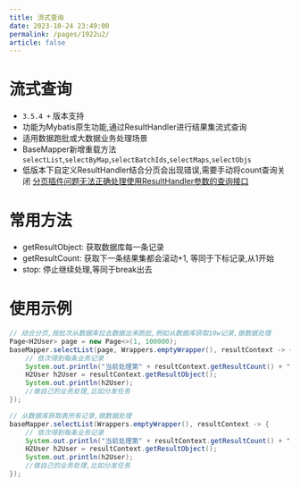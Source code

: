 ```yaml
---
title: 流式查询
date: 2023-10-24 23:49:00
permalink: /pages/1922u2/
article: false
---
```

# 流式查询
- `3.5.4 +` 版本支持
- 功能为Mybatis原生功能,通过ResultHandler进行结果集流式查询
- 适用数据跑批或大数据业务处理场景
- BaseMapper新增重载方法 `selectList`,`selectByMap`,`selectBatchIds`,`selectMaps`,`selectObjs`
- 低版本下自定义ResultHandler结合分页会出现错误,需要手动将count查询关闭  [分页插件问题无法正确处理使用ResultHandler参数的查询接口](https://github.com/baomidou/mybatis-plus/issues/5691#top)

# 常用方法

- getResultObject:  获取数据库每一条记录
- getResultCount: 获取下一条结果集都会滚动+1, 等同于下标记录,从1开始
- stop: 停止继续处理,等同于break出去

# 使用示例

```java
// 结合分页,按批次从数据库拉去数据出来跑批,例如从数据库获取10w记录,做数据处理
Page<H2User> page = new Page<>(1, 100000);
baseMapper.selectList(page, Wrappers.emptyWrapper(), resultContext -> {
    // 依次得到每条业务记录
    System.out.println("当前处理第" + resultContext.getResultCount() + "条记录.");
    H2User h2User = resultContext.getResultObject();
    System.out.println(h2User);
    //做自己的业务处理,比如分发任务
});

// 从数据库获取表所有记录,做数据处理
baseMapper.selectList(Wrappers.emptyWrapper(), resultContext -> {
    // 依次得到每条业务记录
    System.out.println("当前处理第" + resultContext.getResultCount() + "条记录.");
    H2User h2User = resultContext.getResultObject();
    System.out.println(h2User);
    //做自己的业务处理,比如分发任务
});
```